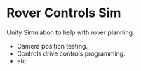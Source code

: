 # Rover Controls Sim
Unity Simulation to help with rover planning.

- Camera position testing.
- Controls drive controls programming.
- etc

